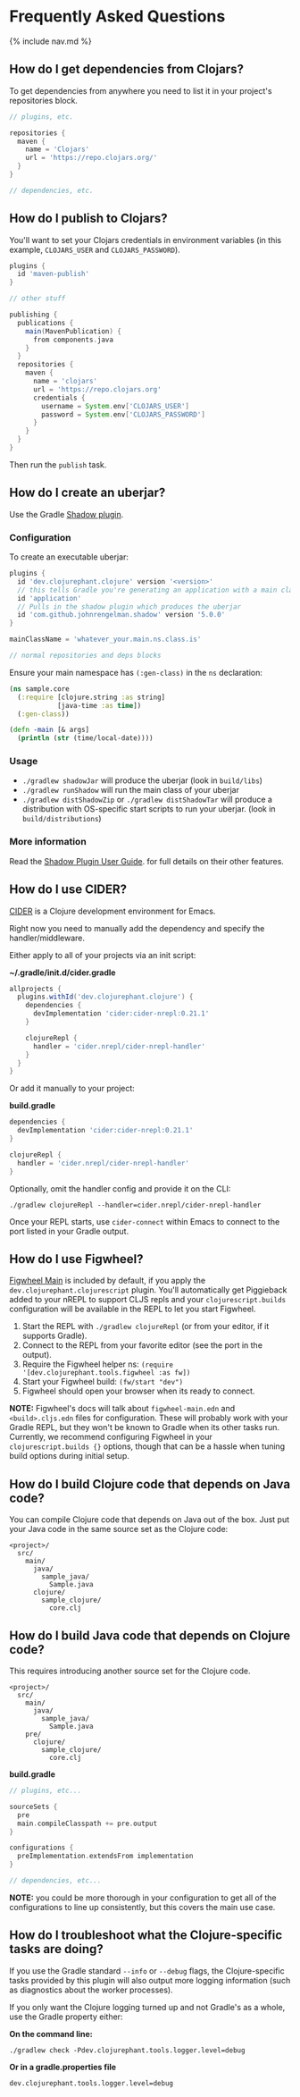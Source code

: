 # Frequently Asked Questions

{% include nav.md %}

## How do I get dependencies from Clojars?

To get dependencies from anywhere you need to list it in your project's repositories block.

```groovy
// plugins, etc.

repositories {
  maven {
    name = 'Clojars'
    url = 'https://repo.clojars.org/'
  }
}

// dependencies, etc.
```

## How do I publish to Clojars?

You'll want to set your Clojars credentials in environment variables (in this example, `CLOJARS_USER` and `CLOJARS_PASSWORD`).

```groovy
plugins {
  id 'maven-publish'
}

// other stuff

publishing {
  publications {
    main(MavenPublication) {
      from components.java
    }
  }
  repositories {
    maven {
      name = 'clojars'
      url = 'https://repo.clojars.org'
      credentials {
        username = System.env['CLOJARS_USER']
        password = System.env['CLOJARS_PASSWORD']
      }
    }
  }
}
```

Then run the `publish` task.

## How do I create an uberjar?

Use the Gradle [Shadow plugin](http://imperceptiblethoughts.com/shadow/).

### Configuration

To create an executable uberjar:

```groovy
plugins {
  id 'dev.clojurephant.clojure' version '<version>'
  // this tells Gradle you're generating an application with a main class
  id 'application'
  // Pulls in the shadow plugin which produces the uberjar
  id 'com.github.johnrengelman.shadow' version '5.0.0'
}

mainClassName = 'whatever_your.main.ns.class.is'

// normal repositories and deps blocks
```

Ensure your main namespace has `(:gen-class)` in the `ns` declaration:

```clojure
(ns sample.core
  (:require [clojure.string :as string]
            [java-time :as time])
  (:gen-class))

(defn -main [& args]
  (println (str (time/local-date))))

```

### Usage

- `./gradlew shadowJar` will produce the uberjar (look in `build/libs`)
- `./gradlew runShadow` will run the main class of your uberjar
- `./gradlew distShadowZip` or `./gradlew distShadowTar` will produce a distribution with OS-specific start scripts to run your uberjar. (look in `build/distributions`)

### More information

Read the [Shadow Plugin User Guide](http://imperceptiblethoughts.com/shadow/). for full details on their other features.

## How do I use CIDER?

[CIDER](https://cider.readthedocs.io/en/latest/) is a Clojure development environment for Emacs.

Right now you need to manually add the dependency and specify the handler/middleware.

Either apply to all of your projects via an init script:

**~/.gradle/init.d/cider.gradle**

```groovy
allprojects {
  plugins.withId('dev.clojurephant.clojure') {
    dependencies {
      devImplementation 'cider:cider-nrepl:0.21.1'
    }

    clojureRepl {
      handler = 'cider.nrepl/cider-nrepl-handler'
    }
  }
}
```

Or add it manually to your project:

**build.gradle**

```groovy
dependencies {
  devImplementation 'cider:cider-nrepl:0.21.1'
}

clojureRepl {
  handler = 'cider.nrepl/cider-nrepl-handler'
}
```

Optionally, omit the handler config and provide it on the CLI:

```
./gradlew clojureRepl --handler=cider.nrepl/cider-nrepl-handler
```

Once your REPL starts, use `cider-connect` within Emacs to connect to the port listed in your Gradle output.

## How do I use Figwheel?

[Figwheel Main](https://github.com/bhauman/lein-figwheel/tree/master/figwheel-main) is included by default, if you apply the `dev.clojurephant.clojurescript` plugin. You'll automatically get Piggieback added to your nREPL to support CLJS repls and your `clojurescript.builds` configuration will be available in the REPL to let you start Figwheel.

1. Start the REPL with `./gradlew clojureRepl` (or from your editor, if it supports Gradle).
1. Connect to the REPL from your favorite editor (see the port in the output).
1. Require the Figwheel helper ns: `(require '[dev.clojurephant.tools.figwheel :as fw])`
1. Start your Figwheel build: `(fw/start "dev")`
1. Figwheel should open your browser when its ready to connect.

**NOTE:** Figwheel's docs will talk about `figwheel-main.edn` and `<build>.cljs.edn` files for configuration. These will probably work with your Gradle REPL, but they won't be known to Gradle when its other tasks run. Currently, we recommend configuring Figwheel in your `clojurescript.builds {}` options, though that can be a hassle when tuning build options during initial setup.

## How do I build Clojure code that depends on Java code?

You can compile Clojure code that depends on Java out of the box. Just put your
Java code in the same source set as the Clojure code:

```
<project>/
  src/
    main/
      java/
        sample_java/
          Sample.java
      clojure/
        sample_clojure/
          core.clj
```

## How do I build Java code that depends on Clojure code?

This requires introducing another source set for the Clojure code.

```
<project>/
  src/
    main/
      java/
        sample_java/
          Sample.java
    pre/
      clojure/
        sample_clojure/
          core.clj
```

**build.gradle**

```groovy
// plugins, etc...

sourceSets {
  pre
  main.compileClasspath += pre.output
}

configurations {
  preImplementation.extendsFrom implementation
}

// dependencies, etc...
```

**NOTE:** you could be more thorough in your configuration to get all of the
configurations to line up consistently, but this covers the main use case.

## How do I troubleshoot what the Clojure-specific tasks are doing?

If you use the Gradle standard `--info` or `--debug` flags, the Clojure-specific tasks provided by this plugin will also output more logging information (such as diagnostics about the worker processes).

If you only want the Clojure logging turned up and not Gradle's as a whole, use the Gradle property either:

**On the command line:**

```
./gradlew check -Pdev.clojurephant.tools.logger.level=debug
```

**Or in a gradle.properties file**

```
dev.clojurephant.tools.logger.level=debug
```
